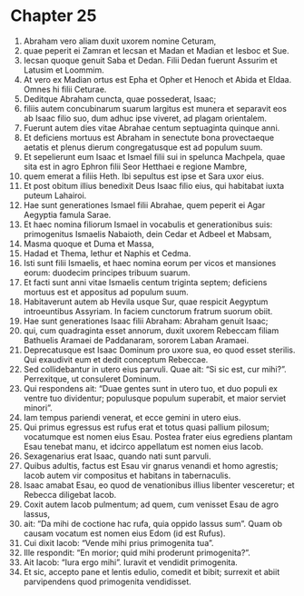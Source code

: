 # Chapter 25
1. Abraham vero aliam duxit uxorem nomine Ceturam,
2. quae peperit ei Zamran et Iecsan et Madan et Madian et Iesboc et Sue.
3. Iecsan quoque genuit Saba et Dedan. Filii Dedan fuerunt Assurim et Latusim et Loommim.
4. At vero ex Madian ortus est Epha et Opher et Henoch et Abida et Eldaa. Omnes hi filii Ceturae.
5. Deditque Abraham cuncta, quae possederat, Isaac;
6. filiis autem concubinarum suarum largitus est munera et separavit eos ab Isaac filio suo, dum adhuc ipse viveret, ad plagam orientalem.
7. Fuerunt autem dies vitae Abrahae centum septuaginta quinque anni.
8. Et deficiens mortuus est Abraham in senectute bona provectaeque aetatis et plenus dierum congregatusque est ad populum suum.
9. Et sepelierunt eum Isaac et Ismael filii sui in spelunca Machpela, quae sita est in agro Ephron filii Seor Hetthaei e regione Mambre,
10. quem emerat a filiis Heth. Ibi sepultus est ipse et Sara uxor eius.
11. Et post obitum illius benedixit Deus Isaac filio eius, qui habitabat iuxta puteum Lahairoi.
12. Hae sunt generationes Ismael filii Abrahae, quem peperit ei Agar Aegyptia famula Sarae.
13. Et haec nomina filiorum Ismael in vocabulis et generationibus suis: primogenitus Ismaelis Nabaioth, dein Cedar et Adbeel et Mabsam,
14. Masma quoque et Duma et Massa,
15. Hadad et Thema, Iethur et Naphis et Cedma.
16. Isti sunt filii Ismaelis, et haec nomina eorum per vicos et mansiones eorum: duodecim principes tribuum suarum.
17. Et facti sunt anni vitae Ismaelis centum triginta septem; deficiens mortuus est et appositus ad populum suum.
18. Habitaverunt autem ab Hevila usque Sur, quae respicit Aegyptum introeuntibus Assyriam. In faciem cunctorum fratrum suorum obiit.
19. Hae sunt generationes Isaac filii Abraham: Abraham genuit Isaac;
20. qui, cum quadraginta esset annorum, duxit uxorem Rebeccam filiam Bathuelis Aramaei de Paddanaram, sororem Laban Aramaei.
21. Deprecatusque est Isaac Dominum pro uxore sua, eo quod esset sterilis. Qui exaudivit eum et dedit conceptum Rebeccae.
22. Sed collidebantur in utero eius parvuli. Quae ait: “Si sic est, cur mihi?”. Perrexitque, ut consuleret Dominum.
23. Qui respondens ait:
“Duae gentes sunt in utero tuo,
et duo populi ex ventre tuo dividentur;
populusque populum superabit,
et maior serviet minori”.
24. Iam tempus pariendi venerat, et ecce gemini in utero eius.
25. Qui primus egressus est rufus erat et totus quasi pallium pilosum; vocatumque est nomen eius Esau. Postea frater eius egrediens plantam Esau tenebat manu, et idcirco appellatum est nomen eius Iacob.
26. Sexagenarius erat Isaac, quando nati sunt parvuli.
27. Quibus adultis, factus est Esau vir gnarus venandi et homo agrestis; Iacob autem vir compositus et habitans in tabernaculis.
28. Isaac amabat Esau, eo quod de venationibus illius libenter vesceretur; et Rebecca diligebat Iacob.
29. Coxit autem Iacob pulmentum; ad quem, cum venisset Esau de agro lassus,
30. ait: “Da mihi de coctione hac rufa, quia oppido lassus sum”. Quam ob causam vocatum est nomen eius Edom (id est Rufus).
31. Cui dixit Iacob: “Vende mihi prius primogenita tua”.
32. Ille respondit: “En morior; quid mihi proderunt primogenita?”.
33. Ait Iacob: “Iura ergo mihi”. Iuravit et vendidit primogenita.
34. Et sic, accepto pane et lentis edulio, comedit et bibit; surrexit et abiit parvipendens quod primogenita vendidisset.
